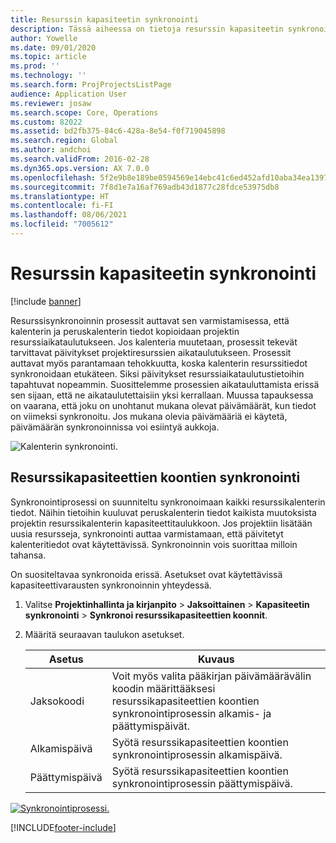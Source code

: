 ```yaml
---
title: Resurssin kapasiteetin synkronointi
description: Tässä aiheessa on tietoja resurssin kapasiteetin synkronoimisesta eri kalentereissa ja projekteissa.
author: Yowelle
ms.date: 09/01/2020
ms.topic: article
ms.prod: ''
ms.technology: ''
ms.search.form: ProjProjectsListPage
audience: Application User
ms.reviewer: josaw
ms.search.scope: Core, Operations
ms.custom: 82022
ms.assetid: bd2fb375-84c6-428a-8e54-f0f719045898
ms.search.region: Global
ms.author: andchoi
ms.search.validFrom: 2016-02-28
ms.dyn365.ops.version: AX 7.0.0
ms.openlocfilehash: 5f2e9b8e189be0594569e14ebc41c6ed452afd10aba34ea1397b3e3f66cd2e96
ms.sourcegitcommit: 7f8d1e7a16af769adb43d1877c28fdce53975db8
ms.translationtype: HT
ms.contentlocale: fi-FI
ms.lasthandoff: 08/06/2021
ms.locfileid: "7005612"
---
```

# <a name="synchronize-resource-capacity"></a>Resurssin kapasiteetin synkronointi

[!include [banner](../includes/banner.md)]

Resurssisynkronoinnin prosessit auttavat sen varmistamisessa, että kalenterin ja peruskalenterin tiedot kopioidaan projektin resurssiaikataulutukseen. Jos kalenteria muutetaan, prosessit tekevät tarvittavat päivitykset projektiresurssien aikataulutukseen. Prosessit auttavat myös parantamaan tehokkuutta, koska kalenterin resurssitiedot synkronoidaan etukäteen. Siksi päivitykset resurssiaikataulutustietoihin tapahtuvat nopeammin. Suosittelemme prosessien aikatauluttamista erissä sen sijaan, että ne aikataulutettaisiin yksi kerrallaan. Muussa tapauksessa on vaarana, että joku on unohtanut mukana olevat päivämäärät, kun tiedot on viimeksi synkronoitu. Jos mukana olevia päivämääriä ei käytetä, päivämäärän synkronoinnissa voi esiintyä aukkoja.

![Kalenterin synkronointi.](./media/projectresourcing04-1024x471.jpg)

## <a name="synchronize-resource-capacity-roll-ups"></a>Resurssikapasiteettien koontien synkronointi

Synkronointiprosessi on suunniteltu synkronoimaan kaikki resurssikalenterin tiedot. Näihin tietoihin kuuluvat peruskalenterin tiedot kaikista muutoksista projektin resurssikalenterin kapasiteettitaulukkoon. Jos projektiin lisätään uusia resursseja, synkronointi auttaa varmistamaan, että päivitetyt kalenteritiedot ovat käytettävissä. Synkronoinnin vois suorittaa milloin tahansa.

On suositeltavaa synkronoida erissä. Asetukset ovat käytettävissä kapasiteettivarausten synkronoinnin yhteydessä.

1. Valitse **Projektinhallinta ja kirjanpito** &gt; **Jaksoittainen** &gt; **Kapasiteetin synkronointi** &gt; **Synkronoi resurssikapasiteettien koonnit**.
2. Määritä seuraavan taulukon asetukset.

    | Asetus      | Kuvaus |
    |-------------|-------------|
    | Jaksokoodi | Voit myös valita pääkirjan päivämäärävälin koodin määrittääksesi resurssikapasiteettien koontien synkronointiprosessin alkamis- ja päättymispäivät. |
    | Alkamispäivä  | Syötä resurssikapasiteettien koontien synkronointiprosessin alkamispäivä. |
    | Päättymispäivä    | Syötä resurssikapasiteettien koontien synkronointiprosessin päättymispäivä. |

[![Synkronointiprosessi.](./media/projectresourcing09.jpg)](./media/projectresourcing09.jpg)


[!INCLUDE[footer-include](../includes/footer-banner.md)]